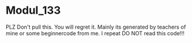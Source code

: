 # Modul_133

PLZ Don't pull this. You will regret it. 
Mainly its generated by teachers of mine or some beginnercode from me. 
I repeat DO NOT read this code!!!
